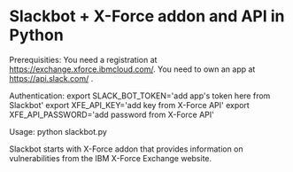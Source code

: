 # Slackbot + X-Force addon and API in Python
Prerequisities:
You need a registration at https://exchange.xforce.ibmcloud.com/.
You need to own an app at https://api.slack.com/ .

Authentication:
export SLACK_BOT_TOKEN='add app's token here from Slackbot'
export XFE_API_KEY='add key from X-Force API'
export XFE_API_PASSWORD='add password from X-Force API'

Usage: python slackbot.py

Slackbot starts with X-Force addon that provides information on vulnerabilities from the IBM X-Force Exchange website.

